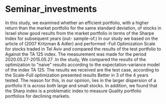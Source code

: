 # Seminar_investments
In this study, we examined whether an efficient portfolio, with a higher return than the market portfolio for the same standard deviation, of
stocks in Israel show good results from the market portfolio in terms of the Sharpe Index for subsequent years (out-
sample-of.) In our study we based on the article of (2007 Kritzman & Adler) and performed -Full
Optimization Scale for stocks traded in Tel Aviv and compared the results of the test portfolio to
Against the TA 125 index. The measurement was made for the period 2020.05.27-2015.05.27 .In the study,
We compared the results of the optimization to "naive" results according to the expectation-variance model of the index
TA 125. The results we received are the test case, according to the Scale-Full optimization presented results
Better in 3 of the 4 years tested. The reason for this, in our opinion, lies in the larger dispersion of a portfolio
It is across both large and small stocks. In addition, we found that the Sharp index is a problematic index to measure
Quality portfolio portfolios for declining markets.
